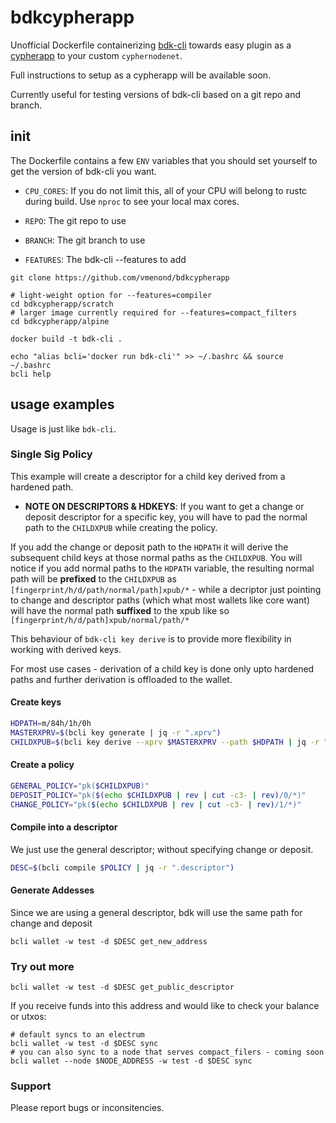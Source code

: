 # bdkcypherapp

Unofficial Dockerfile containerizing [bdk-cli](https://github.com/bitcoindevkit/bdk-cli) towards easy plugin as a [cypherapp](https://github.com/SatoshiPortal/cyphernode) to your custom `cyphernodenet`. 

Full instructions to setup as a cypherapp will be available soon. 

Currently useful for testing versions of bdk-cli based on a git repo and branch.

## init

The Dockerfile contains a few `ENV` variables that you should set yourself to get the version of bdk-cli you want.

- `CPU_CORES`: If you do not limit this, all of your CPU will belong to rustc during build. Use `nproc` to see your local max cores.

- `REPO`: The git repo to use

- `BRANCH`: The git branch to use

- `FEATURES`: The bdk-cli --features to add

```
git clone https://github.com/vmenond/bdkcypherapp

# light-weight option for --features=compiler
cd bdkcypherapp/scratch
# larger image currently required for --features=compact_filters
cd bdkcypherapp/alpine

docker build -t bdk-cli .

echo "alias bcli='docker run bdk-cli'" >> ~/.bashrc && source ~/.bashrc
bcli help 

```

## usage examples

Usage is just like `bdk-cli`. 

### Single Sig Policy

This example will create a descriptor for a child key derived from a hardened path. 

- <b>NOTE ON DESCRIPTORS & HDKEYS</b>: If you want to get a change or deposit descriptor for a specific key, you will have to pad the normal path to the `CHILDXPUB` while creating the policy. 

If you add the change or deposit path to the `HDPATH` it will derive the subsequent child keys at those normal paths as the `CHILDXPUB`.
You will notice if you add normal paths to the `HDPATH` variable, the resulting normal path will be <b>prefixed</b> to the `CHILDXPUB` as `[fingerprint/h/d/path/normal/path]xpub/*` - while a decriptor just pointing to change and descriptor paths (which what most wallets like core want) will have the normal path <b>suffixed</b> to the xpub like so `[fingerprint/h/d/path]xpub/normal/path/*`

This behaviour of `bdk-cli key derive` is to provide more flexibility in working with derived keys.

For most use cases - derivation of a child key is done only upto hardened paths and further derivation is offloaded to the wallet.

#### Create keys

```bash
HDPATH=m/84h/1h/0h
MASTERXPRV=$(bcli key generate | jq -r ".xprv")
CHILDXPUB=$(bcli key derive --xprv $MASTERXPRV --path $HDPATH | jq -r ".xpub")
```

#### Create a policy
```bash
GENERAL_POLICY="pk($CHILDXPUB)"
DEPOSIT_POLICY="pk($(echo $CHILDXPUB | rev | cut -c3- | rev)/0/*)"
CHANGE_POLICY="pk($(echo $CHILDXPUB | rev | cut -c3- | rev)/1/*)"
```

#### Compile into a descriptor

We just use the general descriptor; without specifying change or deposit.

```bash
DESC=$(bcli compile $POLICY | jq -r ".descriptor")
```

#### Generate Addesses 

Since we are using a general descriptor,  bdk will use the same path for change and deposit

```
bcli wallet -w test -d $DESC get_new_address
```

### Try out more

```
bcli wallet -w test -d $DESC get_public_descriptor
```
If you receive funds into this address and would like to check your balance or utxos:

```
# default syncs to an electrum 
bcli wallet -w test -d $DESC sync
# you can also sync to a node that serves compact_filers - coming soon
bcli wallet --node $NODE_ADDRESS -w test -d $DESC sync
```

### Support

Please report bugs or inconsitencies. 
